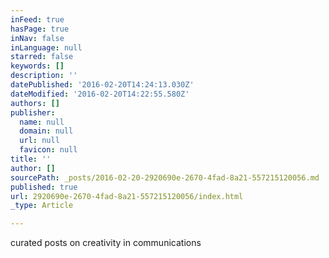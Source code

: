 ```yaml
---
inFeed: true
hasPage: true
inNav: false
inLanguage: null
starred: false
keywords: []
description: ''
datePublished: '2016-02-20T14:24:13.030Z'
dateModified: '2016-02-20T14:22:55.580Z'
authors: []
publisher:
  name: null
  domain: null
  url: null
  favicon: null
title: ''
author: []
sourcePath: _posts/2016-02-20-2920690e-2670-4fad-8a21-557215120056.md
published: true
url: 2920690e-2670-4fad-8a21-557215120056/index.html
_type: Article

---
```

curated posts on creativity in communications